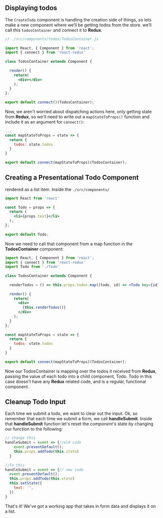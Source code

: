 ## Displaying todos

The `CreateTodo` component is handling the creation side of things, so lets make a new component where we’ll be getting todos from the store. we’ll call this `todosContainer` and connect it to **Redux**.

```jsx
// ./src/components/todos/TodosContainer.js
 
import React, { Component } from 'react';
import { connect } from 'react-redux'
 
class TodosContainer extends Component {
 
  render() {
    return(
      <div></div>
    );
  }
};
 
export default connect()(TodosContainer);
```

Now, we aren't worried about dispatching actions here, only getting state from **Redux**, so we'll need to write out a `mapStateToProps()` function and include it as an argument for `connect()`:

```jsx
...
const mapStateToProps = state => {
  return {
    todos: state.todos
  }
}
 
export default connect(mapStateToProps)(TodosContainer);
```

## Creating a Presentational Todo Component

rendered as a list item. Inside the `./src/components/`

```jsx
import React from 'react'
 
const Todo = props => {
  return (
    <li>{props.text}</li>
  );
};
 
export default Todo;
```

Now we need to call that component from a map function in the **TodosContainer** component:

```jsx
import React, { Component } from 'react';
import { connect } from 'react-redux'
import Todo from './Todo'
 
class TodosContainer extends Component {
 
  renderTodos = () => this.props.todos.map((todo, id) => <Todo key={id} text={todo} />)
 
  render() {
    return(
      <div>
        {this.renderTodos()}
      </div>
    );
  }
};
 
const mapStateToProps = state => {
  return {
    todos: state.todos
  }
}
 
export default connect(mapStateToProps)(TodosContainer);
```

Now our TodosContainer is mapping over the todos it received from **Redux**, passing the value of each todo into a child component, Todo. Todo in this case doesn't have any **Redux** related code, and is a regular, functional component.

## Cleanup Todo Input

Each time we submit a todo, we want to clear out the input. Ok, so remember that each time we submit a form, we call **handleSubmit**. Inside that **handleSubmit** function let's reset the *component's* state by changing our function to the following:

```jsx
// change this 
handleSubmit = event => {//old code
    event.preventDefault();
    this.props.addTodo(this.state)
  }
  
//To this
handleSubmit = event => {// new code
  event.preventDefault();
  this.props.addTodo(this.state)
  this.setState({
    text: '',
  })
}
```

That's it! We've got a working app that takes in form data and displays it on a list.